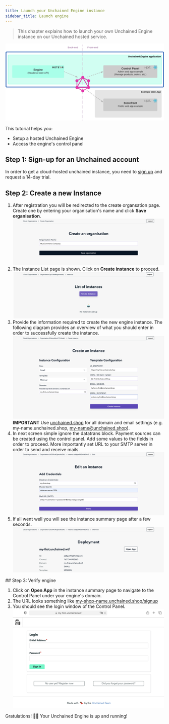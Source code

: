 ```yaml
---
title: Launch your Unchained Engine instance
sidebar_title: Launch engine
---
```


> This chapter explains how to launch your own Unchained Engine instance on our Unchained hosted service.

![diagram](../images/getting-started/Engine_Setup.png)

This tutorial helps you:

- Setup a hosted Unchained Engine
- Access the engine's control panel

## Step 1: Sign-up for an Unchained account

In order to get a cloud-hosted unchained instance, you need to [sign up](https://unchained.shop/en/signup) and request a 14-day trial.

## Step 2: Create a new Instance 

1. After registration you will be redirected to the create organsation page.
Create one by entering your organisation's name and click **Save organisation**.
![diagram](../images/getting-started/Engine_Setup_Organisation.png)
2. The Instance List page is shown. Click on **Create instance** to proceed.
![diagram](../images/getting-started/Engine_Setup_Create_Instance.png)
3. Provide the information required to create the new engine instance. The following diagram provides an overview of what you should enter in order to successfully create the instance. 
![diagram](../images/getting-started/Engine_Setup_Instance.png)
**IMPORTANT** Use <u>unchained.shop</u> for all domain and email settings (e.g. my-name.unchained.shop, my-name@unchained.shop).
4. In next screen simple ignore the datatrans block. Payment sources can be created using the control panel. Add some values to the fields in order to proceed.
More importantly set URL to your SMTP server in order to send and receive mails.
![diagram](../images/getting-started/Engine_Setup_Instance_Mail.png)
5. If all went well you will see the instance summary page after a few seconds.
![diagram](../images/getting-started/Engine_Setup_Instance_Deployed.png) 

## Step 3: Verify engine
1. Click on **Open App** in the instance summary page to navigate to the Control Panel under your engine's domain.
2. The URL looks something like <u>my-shop-name.unchained.shop/signup</u>
3. You should see the login window of the Control Panel. 
![diagram](../images/getting-started/Engine_Setup_Verification.png) 

Gratulations! 👏🏻 Your Unchained Engine is up and running!
